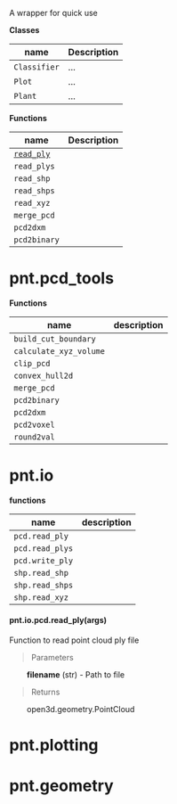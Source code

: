 A wrapper for quick use

**Classes**

| name         | Description |
| ------------ | ----------- |
| `Classifier` | ...         |
| `Plot`       | ...         |
| `Plant`      | ...         |

**Functions**

| name                    | Description |
| ----------------------- | ----------- |
| [`read_ply`](#read_ply) |             |
| `read_plys`             |             |
| `read_shp`              |             |
| `read_shps`             |             |
| `read_xyz`              |             |
| `merge_pcd`             |             |
| `pcd2dxm`               |             |
| `pcd2binary`            |             |



# pnt.pcd_tools

**Functions**

| name                   | description |
| ---------------------- | ----------- |
| `build_cut_boundary`   |             |
| `calculate_xyz_volume` |             |
| `clip_pcd`             |             |
| `convex_hull2d`        |             |
| `merge_pcd`            |             |
| `pcd2binary`           |             |
| `pcd2dxm`              |             |
| `pcd2voxel`            |             |
| `round2val`            |             |


# pnt.io

**functions**

| name            | description |
| --------------- | ----------- |
| `pcd.read_ply`  |             |
| `pcd.read_plys` |             |
| `pcd.write_ply` |             |
| `shp.read_shp`  |             |
| `shp.read_shps` |             |
| `shp.read_xyz`  |             |

<h4 id="read_ply">pnt.io.pcd.read_ply(args)</h4>
Function to read point cloud ply file

> Parameters

&nbsp; &nbsp; &nbsp; &nbsp; **filename** (str) - Path to file

> Returns

&nbsp; &nbsp; &nbsp; &nbsp; open3d.geometry.PointCloud



# pnt.plotting



# pnt.geometry

